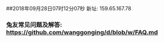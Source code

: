 ##2018年09月28日07时12分07秒 新址: 159.65.167.78
### 兔友常见问题及解答: https://github.com/wanggonging/d/blob/w/FAQ.md
